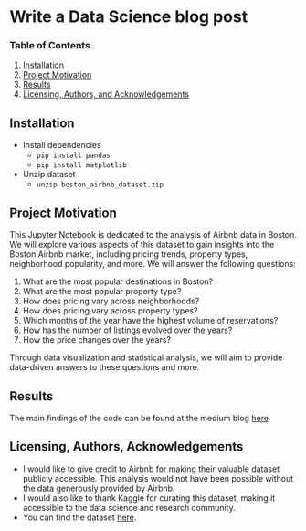 # Write a Data Science blog post

### Table of Contents

1. [Installation](#installation)
2. [Project Motivation](#motivation)
3. [Results](#results)
4. [Licensing, Authors, and Acknowledgements](#licensing)

## Installation <a name="installation"></a>
- Install dependencies 
    - `pip install pandas`
    - `pip install matplotlib`
- Unzip dataset 
    - `unzip boston_airbnb_dataset.zip` 


## Project Motivation <a name="motivation"></a>
This Jupyter Notebook is dedicated to the analysis of Airbnb data in Boston. We will explore various aspects of this dataset to gain insights into the Boston Airbnb market, including pricing trends, property types, neighborhood popularity, and more.
We will answer the following questions:

1. What are the most popular destinations in Boston?
2. What are the most popular property type?
3. How does pricing vary across neighborhoods?
4. How does pricing vary across property types?
5. Which months of the year have the highest volume of reservations?
6. How has the number of listings evolved over the years?
7. How the price changes over the years?

Through data visualization and statistical analysis, we will aim to provide data-driven answers to these questions and more.


## Results <a name="results"></a>
The main findings of the code can be found at the medium blog [here](https://medium.com/@olahamdyy/boston-airbnb-trends-from-pricing-to-popularity-a73a2d4ae7d6)


## Licensing, Authors, Acknowledgements<a name="licensing"></a>
- I would like to give credit to Airbnb for making their valuable dataset publicly accessible. This analysis would not have been possible without the data generously provided by Airbnb.
- I would also like to thank Kaggle for curating this dataset, making it accessible to the data science and research community.
- You can find the dataset [here](https://www.kaggle.com/datasets/airbnb/boston).